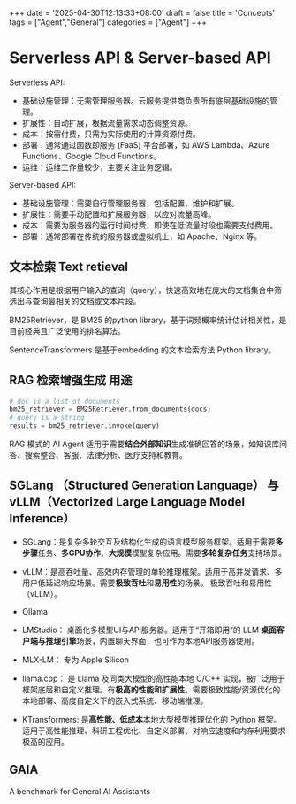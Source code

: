 +++
date = '2025-04-30T12:13:33+08:00'
draft = false
title = 'Concepts'
tags = ["Agent","General"]
categories = ["Agent"]
+++


# Serverless API & Server-based API

Serverless API:

  - 基础设施管理：无需管理服务器。云服务提供商负责所有底层基础设施的管理。
  - 扩展性：自动扩展，根据流量需求动态调整资源。
  - 成本：按需付费，只需为实际使用的计算资源付费。
  - 部署：通常通过函数即服务 (FaaS) 平台部署，如 AWS Lambda、Azure Functions、Google Cloud Functions。
  - 运维：运维工作量较少，主要关注业务逻辑。

Server-based API:

  - 基础设施管理：需要自行管理服务器，包括配置、维护和扩展。
  - 扩展性：需要手动配置和扩展服务器，以应对流量高峰。
  - 成本：需要为服务器的运行时间付费，即使在低流量时段也需要支付费用。
  - 部署：通常部署在传统的服务器或虚拟机上，如 Apache、Nginx 等。


## 文本检索 Text retieval

其核心作用是根据用户输入的查询（query），快速高效地在庞大的文档集合中筛选出与查询最相关的文档或文本片段。

BM25Retriever，是 BM25 的python library，基于词频概率统计估计相关性，是目前经典且广泛使用的排名算法。

SentenceTransformers 是基于embedding 的文本检索方法 Python library。


## RAG 检索增强生成 用途

~~~py
# doc is a list of documents
bm25_retriever = BM25Retriever.from_documents(docs)
# query is a string
results = bm25_retriever.invoke(query)
~~~

RAG 模式的 AI Agent 适用于需要**结合外部知识**生成准确回答的场景，如知识库问答、搜索整合、客服、法律分析、医疗支持和教育。


## SGLang （Structured Generation Language） 与 vLLM（Vectorized Large Language Model Inference）

- SGLang：是复杂多轮交互及结构化生成的语言模型服务框架。适用于需要**多步骤**任务、**多GPU协作**、**大规模**模型复杂应用。需要**多轮复杂任务**支持场景。

- vLLM：是高吞吐量、高效内存管理的单轮推理框架。适用于高并发请求、多用户低延迟响应场景。需要**极致吞吐**和**易用性**的场景。
极致吞吐和易用性（vLLM）。

- Ollama

- LMStudio： 桌面化多模型UI与API服务器。适用于“开箱即用”的 LLM **桌面客户端与推理引擎**场景，内置聊天界面，也可作为本地API服务器使用。

- MLX-LM： 专为 Apple Silicon

- llama.cpp： 是 Llama 及同类大模型的高性能本地 C/C++ 实现，被广泛用于框架底层和自定义推理。有**极高的性能和扩展性**。需要极致性能/资源优化的本地部署、高度自定义下的嵌入式系统、移动端推理。

- KTransformers: 是**高性能、低成本**本地大型模型推理优化的 Python 框架。适用于高性能推理、科研工程优化、自定义部署、对响应速度和内存利用要求极高的应用。

## GAIA

A benchmark for General AI Assistants
